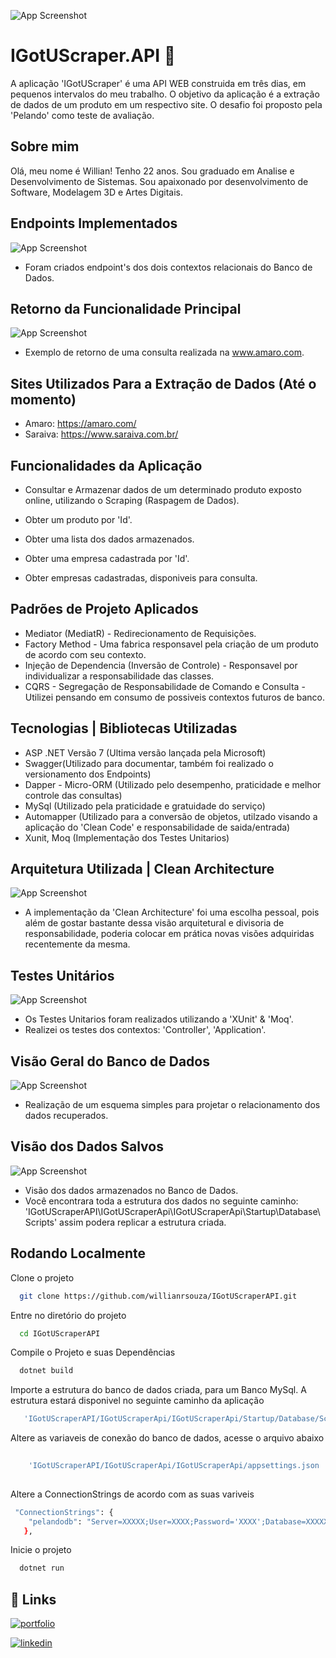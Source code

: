 

![App Screenshot](https://github.com/willianrsouza/ImagesResource/blob/main/IGotUScraperAPI/logo.png?raw=true)

# IGotUScraper.API 🚀

A aplicação 'IGotUScraper' é uma API WEB construida em três dias, em pequenos intervalos do meu trabalho. O objetivo da aplicação é a extração de dados de um produto em um respectivo site. O desafio foi proposto pela 'Pelando' como teste de avaliação. 


##  Sobre mim 

Olá, meu nome é Willian! Tenho 22 anos. Sou graduado em Analise e Desenvolvimento de Sistemas.
Sou apaixonado por desenvolvimento de Software, Modelagem
3D e Artes Digitais.  




## Endpoints Implementados

![App Screenshot](https://github.com/willianrsouza/ImagesResource/blob/main/IGotUScraperAPI/controllers.png?raw=true)

- Foram criados endpoint's dos dois contextos relacionais do Banco de Dados. 

## Retorno da Funcionalidade Principal 

![App Screenshot](https://github.com/willianrsouza/ImagesResource/blob/main/IGotUScraperAPI/response.png?raw=true)

- Exemplo de retorno de uma consulta realizada na www.amaro.com.



## Sites Utilizados Para a Extração de Dados (Até o momento)

- Amaro: https://amaro.com/
- Saraiva: https://www.saraiva.com.br/

## Funcionalidades da Aplicação

- Consultar e Armazenar dados de um determinado produto exposto online, utilizando o Scraping (Raspagem de Dados).
- Obter um produto por 'Id'. 
- Obter uma lista dos dados armazenados.
- Obter uma empresa cadastrada por 'Id'.

- Obter empresas cadastradas, disponiveis para consulta. 


## Padrões de Projeto Aplicados

- Mediator (MediatR) - Redirecionamento de Requisições.
- Factory Method - Uma fabrica responsavel pela criação de um produto de acordo com seu contexto. 
- Injeção de Dependencia (Inversão de Controle) - Responsavel por individualizar a responsabilidade das classes.
- CQRS - Segregação de Responsabilidade de Comando e Consulta  - Utilizei pensando em consumo de possiveis contextos futuros de banco. 

## Tecnologias | Bibliotecas Utilizadas

- ASP .NET Versão 7 (Ultima versão lançada pela Microsoft)
- Swagger(Utilizado para documentar, também foi realizado o versionamento dos Endpoints)
- Dapper - Micro-ORM (Utilizado pelo desempenho, praticidade e melhor controle das consultas)
- MySql (Utilizado pela praticidade e gratuidade do serviço)
- Automapper (Utilizado para a conversão de objetos, utilzado visando a aplicação do 'Clean Code' e responsabilidade de saida/entrada)
- Xunit, Moq (Implementação dos Testes Unitarios)


## Arquitetura Utilizada | Clean Architecture

![App Screenshot](https://github.com/willianrsouza/ImagesResource/blob/main/IGotUScraperAPI/arquitetura.png?raw=true)


- A implementação da 'Clean Architecture' foi uma escolha pessoal, pois além de gostar bastante dessa visão arquitetural e divisoria de responsabilidade, poderia colocar em prática novas visões adquiridas recentemente da mesma.  



## Testes Unitários

![App Screenshot](https://github.com/willianrsouza/ImagesResource/blob/main/IGotUScraperAPI/testes.png?raw=true)

- Os Testes Unitarios foram realizados utilizando a 'XUnit' & 'Moq'.
- Realizei os testes dos contextos: 'Controller', 'Application'.

## Visão Geral do Banco de Dados

![App Screenshot](https://github.com/willianrsouza/ImagesResource/blob/main/IGotUScraperAPI/bancodedados.png?raw=true)

- Realização de um esquema simples para projetar o relacionamento dos dados recuperados. 

## Visão dos Dados Salvos

![App Screenshot](https://github.com/willianrsouza/ImagesResource/blob/main/IGotUScraperAPI/dados.png?raw=true)

- Visão dos dados armazenados no Banco de Dados.  
- Você encontrara toda a estrutura dos dados no seguinte caminho: 'IGotUScraperAPI\IGotUScraperApi\IGotUScraperApi\Startup\Database\Scripts' assim podera replicar a estrutura criada. 
## Rodando Localmente

Clone o projeto

```bash
  git clone https://github.com/willianrsouza/IGotUScraperAPI.git
```

Entre no diretório do projeto

```bash
  cd IGotUScraperAPI
```

Compile o Projeto e suas Dependências

```bash
  dotnet build
```

Importe a estrutura do banco de dados criada, para um Banco MySql. A estrutura estará disponivel no seguinte caminho da aplicação

```bash
   'IGotUScraperAPI/IGotUScraperApi/IGotUScraperApi/Startup/Database/Scripts'
```

Altere as variaveis de conexão do banco de dados, acesse o arquivo abaixo

```bash
  
    'IGotUScraperAPI/IGotUScraperApi/IGotUScraperApi/appsettings.json '
 
``` 

Altere a ConnectionStrings de acordo com as suas variveis

```bash
 "ConnectionStrings": {
    "pelandodb": "Server=XXXXX;User=XXXX;Password='XXXX';Database=XXXXX"
   },
```


Inicie o projeto

```bash
  dotnet run
```


## 🔗 Links

[![portfolio](https://img.shields.io/badge/my_portfolio-000?style=for-the-badge&logo=ko-fi&logoColor=white)](https://openprocessing.org/user/356020/?view=sketches&o=4)

[![linkedin](https://img.shields.io/badge/linkedin-0A66C2?style=for-the-badge&logo=linkedin&logoColor=white)](https://www.linkedin.com/in/willianrsouza/)


